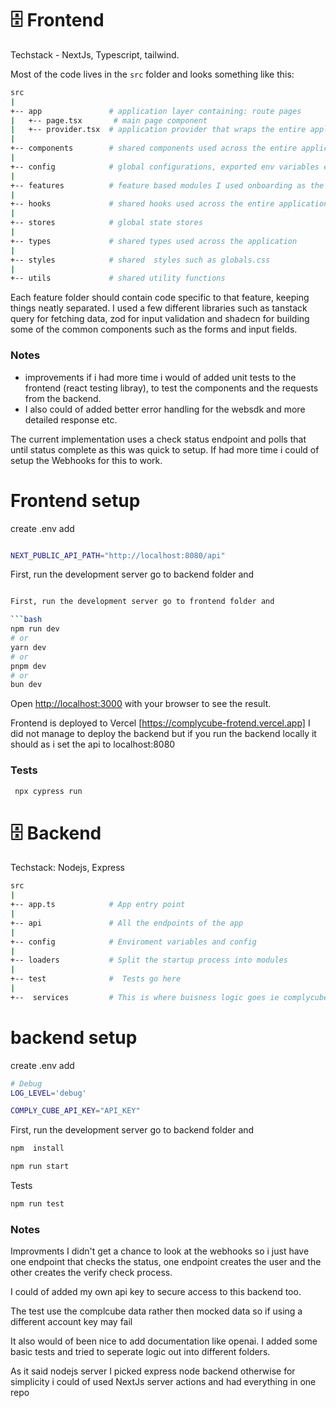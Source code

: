 # 🗄️ Frontend

Techstack - NextJs, Typescript, tailwind.

Most of the code lives in the `src` folder and looks something like this:

````sh
src
|
+-- app               # application layer containing: route pages
|   +-- page.tsx       # main page component
|   +-- provider.tsx  # application provider that wraps the entire application with different global providers
|
+-- components        # shared components used across the entire application
|
+-- config            # global configurations, exported env variables etc.
|
+-- features          # feature based modules I used onboarding as the main feature for this app
|
+-- hooks             # shared hooks used across the entire application
|
+-- stores            # global state stores
|
+-- types             # shared types used across the application
|
+-- styles            # shared  styles such as globals.css
|
+-- utils             # shared utility functions
````

Each feature folder should contain code specific to that feature, keeping things neatly separated. I used a few different libraries
such as tanstack query for fetching data, zod for input validation
and shadecn for building some of the common components such as the forms and input fields.

### Notes
- improvements if i had more time i would of added unit tests to the frontend (react testing libray),
   to test the components and the requests from the backend.
- I also could of added better error handling for the websdk and more detailed response etc.


The current implementation uses a check status endpoint and polls that until status complete as this was quick to setup. If had more time
i could of setup the Webhooks for this to work.

# Frontend setup

create .env add

```bash

NEXT_PUBLIC_API_PATH="http://localhost:8080/api"
```

First, run the development server go to backend folder and

```bash

First, run the development server go to frontend folder and

```bash
npm run dev
# or
yarn dev
# or
pnpm dev
# or
bun dev
````

Open [http://localhost:3000](http://localhost:3000) with your browser to see the result.

Frontend is deployed to Vercel [https://complycube-frotend.vercel.app]
I did not manage to deploy the backend but if you run the backend locally it should as i set the api to localhost:8080

### Tests

```sh
 npx cypress run

```

# 🗄️ Backend

Techstack: Nodejs, Express

```sh
src
|
+-- app.ts            # App entry point
|
+-- api               # All the endpoints of the app
|
+-- config            # Enviroment variables and config
|
+-- loaders           # Split the startup process into modules
|
+-- test              #  Tests go here
|
+--  services         # This is where buisness logic goes ie complycube services


```

# backend setup

create .env add

```bash
# Debug
LOG_LEVEL='debug'

COMPLY_CUBE_API_KEY="API_KEY"
```

First, run the development server go to backend folder and

```bash
npm  install

npm run start

```

Tests

```bash
npm run test

```
### Notes
Improvments I didn't get a chance to look at the webhooks so i just have one endpoint that checks the status,
one endpoint creates the user and the other creates the verify check process.

I could of added my own api key to secure access to this backend too. 

The test use the complcube data rather then mocked data so if using a different account key may fail

It also would of been nice to add documentation like openai. I added some basic tests and tried to seperate
logic out into different folders. 

As it said nodejs server I picked express node backend otherwise for simplicity i could of used 
NextJs server actions and had everything in one repo
